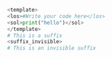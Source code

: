 ```python test.py -r 'python test.py'
<template>
<los>#Write your code here</los>
<sol>print("hello")</sol>
</template>
# This is a suffix
<suffix_invisible>
# This is an invisible suffix


```